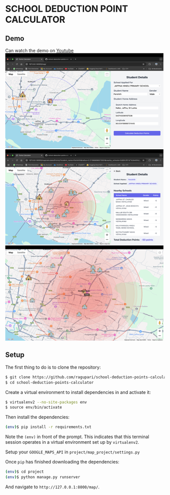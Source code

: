 # SCHOOL DEDUCTION POINT CALCULATOR 

## Demo 
Can watch the demo on [Youtube](https://youtu.be/TK8zg94yjFQ?si=hduZNPY8J0XZhX3x)
<img src="/Images/image1.png" alt="Alt text" width="500" height="300">
<img src="/Images/image2.png" alt="Alt text" width="500" height="300">
<img src="/Images/image3.png" alt="Alt text" width="500" height="300">

## Setup

The first thing to do is to clone the repository:

```sh
$ git clone https://github.com/ragupari/school-deduction-points-calculator.git
$ cd school-deduction-points-calculator
```

Create a virtual environment to install dependencies in and activate it:

```sh
$ virtualenv2 --no-site-packages env
$ source env/bin/activate
```

Then install the dependencies:

```sh
(env)$ pip install -r requirements.txt
```
Note the `(env)` in front of the prompt. This indicates that this terminal
session operates in a virtual environment set up by `virtualenv2`.

Setup your `GOOGLE_MAPS_API` in `project/map_project/settings.py` 

Once `pip` has finished downloading the dependencies:
```sh
(env)$ cd project
(env)$ python manage.py runserver
```
And navigate to `http://127.0.0.1:8000/map/`.
